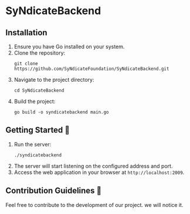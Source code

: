 # SyNdicateBackend

## Installation

1. Ensure you have Go installed on your system.
2. Clone the repository:
   ```
   git clone https://github.com/SyNdicateFoundation/SyNdicateBackend.git
   ```
3. Navigate to the project directory:
   ```
   cd SyNdicateBackend
   ```
4. Build the project:
   ```
   go build -o syndicatebackend main.go
   ```

## Getting Started 🚧

1. Run the server:
   ```
   ./syndicatebackend
   ```
2. The server will start listening on the configured address and port.
3. Access the web application in your browser at `http://localhost:2009`.

## Contribution Guidelines 🤝

Feel free to contribute to the development of our project. we will notice it.
